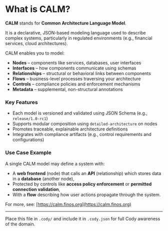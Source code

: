 # What is CALM?

**CALM** stands for **Common Architecture Language Model**.

It is a declarative, JSON-based modeling language used to describe complex systems, particularly in regulated environments (e.g., financial services, cloud architectures).

CALM enables you to model:

- **Nodes** – components like services, databases, user interfaces
- **Interfaces** – how components communicate using schemas
- **Relationships** – structural or behavioral links between components
- **Flows** – business-level processes traversing your architecture
- **Controls** – compliance policies and enforcement mechanisms
- **Metadata** – supplemental, non-structural annotations

### Key Features

- Each model is versioned and validated using JSON Schema (e.g., `release/1.0-rc1`)
- Supports modular composition using `detailed-architecture` on nodes
- Promotes traceable, explainable architecture definitions
- Integrates with compliance artifacts (e.g., control requirements and configurations)

### Use Case Example

A single CALM model may define a system with:
- A **web frontend** (node) that calls an **API** (relationship) which stores data in a **database** (another node),
- Protected by controls like **access policy enforcement** or **permitted connection validation**,
- With a **flow** describing how user actions propagate through the system.

For more, see: [https://calm.finos.org](https://calm.finos.org)

---

Place this file in `.cody/` and include it in `.cody.json` for full Cody awareness of the domain.
